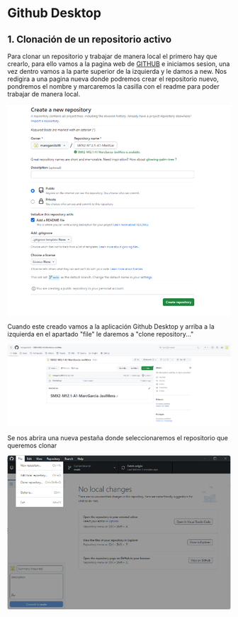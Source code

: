 # Github Desktop

## 1. Clonación de un repositorio activo
Para clonar un repositorio y trabajar de manera local el primero hay que crearlo, para ello vamos a la pagina web de [GITHUB](https://github.com "github") e iniciamos sesion, una vez dentro vamos a la parte superior de la izquierda y le damos a new.
Nos redigira a una pagina nueva donde podremos crear el repositorio nuevo, pondremos el nombre y marcaremos la casilla con el readme para poder trabajar de manera local.

![U+200E|500](https://github.com/marcgarciia18/SMX2-M12.1-A1-MarcGarcia-JaviMera/blob/main/Imagenes%20Documentacion/1.png "IMAGEN")

Cuando este creado vamos a la aplicación Github Desktop y arriba a la izquierda en el apartado "file" le daremos a "clone repository..."

![U+200E|500](https://github.com/marcgarciia18/SMX2-M12.1-A1-MarcGarcia-JaviMera/blob/main/Imagenes%20Documentacion/2.png "IMAGEN")

Se nos abrira una nueva pestaña donde seleccionaremos el repositorio que queremos clonar

![U+200E|500](https://github.com/marcgarciia18/SMX2-M12.1-A1-MarcGarcia-JaviMera/blob/main/Imagenes%20Documentacion/3.png "IMAGEN")

